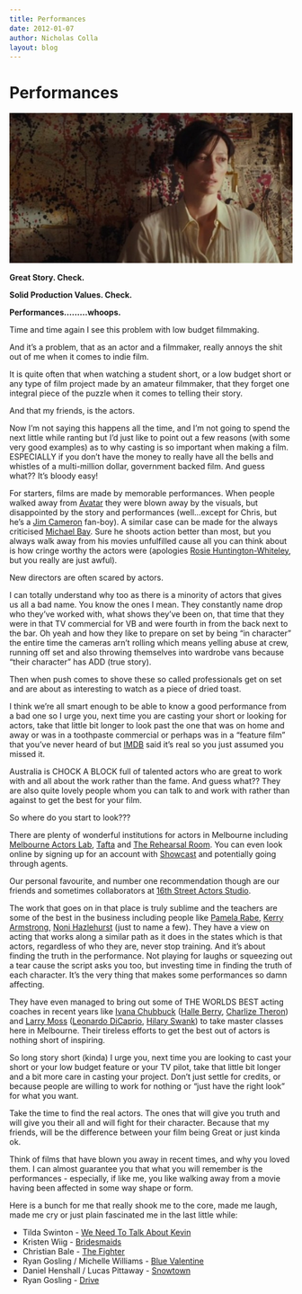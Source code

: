 ```yaml
---
title: Performances
date: 2012-01-07
author: Nicholas Colla
layout: blog
---
```

# Performances

![](/static/blog/01-we-need-to-talk-about-kevin-590x312.jpg "we-need-to-talk-about-kevin")

**Great Story. Check.**

**Solid Production Values. Check.**

**Performances………whoops.**

Time and time again I see this problem with low budget filmmaking.

And it’s a problem, that as an actor and a filmmaker, really annoys the shit out of me when it comes to indie film.

It is quite often that when watching a student short, or a low budget short or any type of film project made by an amateur filmmaker, that they forget one integral piece of the puzzle when it comes to telling their story.

And that my friends, is the actors.

Now I’m not saying this happens all the time, and I’m not going to spend the next little while ranting but I’d just like to point out a few reasons (with some very good examples) as to why casting is so important when making a film. ESPECIALLY if you don’t have the money to really have all the bells and whistles of a multi-million dollar, government backed film. And guess what?? It’s bloody easy!

For starters, films are made by memorable performances. When people walked away from [Avatar](http://www.imdb.com/title/tt0499549/) they were blown away by the visuals, but disappointed by the story and performances (well…except for Chris, but he’s a [Jim Cameron](http://www.imdb.com/name/nm0000116/) fan-boy). A similar case can be made for the always criticised [Michael Bay](http://www.imdb.com/name/nm0000881/). Sure he shoots action better than most, but you always walk away from his movies unfulfilled cause all you can think about is how cringe worthy the actors were (apologies [Rosie Huntington-Whiteley](http://www.imdb.com/name/nm2492819/), but you really are just awful).

New directors are often scared by actors.

I can totally understand why too as there is a minority of actors that gives us all a bad name. You know the ones I mean. They constantly name drop who they’ve worked with, what shows they’ve been on, that time that they were in that TV commercial for VB and were fourth in from the back next to the bar. Oh yeah and how they like to prepare on set by being “in character” the entire time the cameras arn’t rolling which means yelling abuse at crew, running off set and also throwing themselves into wardrobe vans because “their character” has ADD (true story).

Then when push comes to shove these so called professionals get on set and are about as interesting to watch as a piece of dried toast.

I think we’re all smart enough to be able to know a good performance from a bad one so I urge you, next time you are casting your short or looking for actors, take that little bit longer to look past the one that was on home and away or was in a toothpaste commercial or perhaps was in a “feature film” that you’ve never heard of but [IMDB](http://www.imdb.com) said it’s real so you just assumed you missed it.

Australia is CHOCK A BLOCK full of talented actors who are great to work with and all about the work rather than the fame. And guess what?? They are also quite lovely people whom you can talk to and work with rather than against to get the best for your film.

So where do you start to look???

There are plenty of wonderful institutions for actors in Melbourne including [Melbourne Actors Lab](http://melbourneactorslab.com/), [Tafta](http://www.tafta.com.au/) and [The Rehearsal Room](http://www.rehearsalroom.com/). You can even look online by signing up for an account with [Showcast](http://www.showcast.com.au/) and potentially going through agents.

Our personal favourite, and number one recommendation though are our friends and sometimes collaborators at [16th Street Actors Studio](http://www.16thstreet.com.au/).

The work that goes on in that place is truly sublime and the teachers are some of the best in the business including people like [Pamela Rabe](http://www.imdb.com/name/nm0704802/), [Kerry Armstrong](http://www.imdb.com/name/nm0035788/), [Noni Hazlehurst](http://www.imdb.com/name/nm0372023/) (just to name a few). They have a view on acting that works along a similar path as it does in the states which is that actors, regardless of who they are, never stop training. And it’s about finding the truth in the performance. Not playing for laughs or squeezing out a tear cause the script asks you too, but investing time in finding the truth of each character. It’s the very thing that makes some performances so damn affecting.

They have even managed to bring out some of THE WORLDS BEST acting coaches in recent years like [Ivana Chubbuck](http://www.ivanachubbuck.com/) ([Halle Berry](http://www.imdb.com/name/nm0000932/), [Charlize Theron](http://www.imdb.com/name/nm0000234/)) and [Larry Moss](http://larrymoss.org/) ([Leonardo DiCaprio](http://www.imdb.com/name/nm0000138/), [Hilary Swank](http://www.imdb.com/name/nm0005476/)) to take master classes here in Melbourne. Their tireless efforts to get the best out of actors is nothing short of inspiring.

So long story short (kinda) I urge you, next time you are looking to cast your short or your low budget feature or your TV pilot, take that little bit longer and a bit more care in casting your project. Don’t just settle for credits, or because people are willing to work for nothing or “just have the right look” for what you want.

Take the time to find the real actors. The ones that will give you truth and will give you their all and will fight for their character. Because that my friends, will be the difference between your film being Great or just kinda ok.

Think of films that have blown you away in recent times, and why you loved them. I can almost guarantee you that what you will remember is the performances - especially, if like me, you like walking away from a movie having been affected in some way shape or form.

Here is a bunch for me that really shook me to the core, made me laugh, made me cry or just plain fascinated me in the last little while:

* Tilda Swinton - [We Need To Talk About Kevin](http://www.youtube.com/watch?v=ozm-hlPNGX4)
* Kristen Wiig - [Bridesmaids](http://www.youtube.com/watch?v=nsUEd2cUIqo)
* Christian Bale - [The Fighter](http://www.youtube.com/watch?v=71l-kIhJ5j8)
* Ryan Gosling / Michelle Williams - [Blue Valentine](http://www.youtube.com/watch?v=sYgr_iGATB4)
* Daniel Henshall / Lucas Pittaway - [Snowtown](http://www.youtube.com/watch?v=fvu_tBQgZyI)
* Ryan Gosling - [Drive](http://www.youtube.com/watch?v=CWX34ShfcsE)